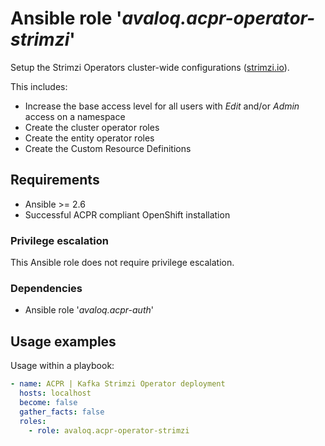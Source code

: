 # Ansible role '*avaloq.acpr-operator-strimzi*'

Setup the Strimzi Operators cluster-wide configurations
([strimzi.io](https://strimzi.io/)).

This includes:
* Increase the base access level for all users with *Edit* and/or *Admin* access on a namespace
* Create the cluster operator roles
* Create the entity operator roles
* Create the Custom Resource Definitions

## Requirements

* Ansible >= 2.6
* Successful ACPR compliant OpenShift installation

### Privilege escalation

This Ansible role does not require privilege escalation.

### Dependencies

* Ansible role '*avaloq.acpr-auth*'

## Usage examples

Usage within a playbook:

```yaml
- name: ACPR | Kafka Strimzi Operator deployment
  hosts: localhost
  become: false
  gather_facts: false
  roles:
    - role: avaloq.acpr-operator-strimzi
```

